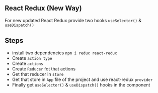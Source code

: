 ## React Redux (New Way)

For new updated React Redux provide two hooks `useSelector()` & `useDispatch()`

## Steps 

* install two dependencies `npm i redux react-redux`
* Create `action type` 
* Create `actions`
* Create `Reducer` fot that actions
* Get that reducer in `store`
* Get that store in `App` file of the project and use react-redux `provider`
* Finally get `useSelector()` & `useDispatch()` hooks in the component